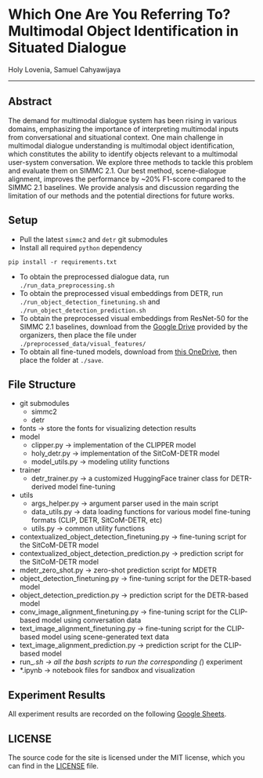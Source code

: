 # Which One Are You Referring To? Multimodal Object Identification in Situated Dialogue

Holy Lovenia, Samuel Cahyawijaya

-----

## Abstract

The demand for multimodal dialogue system has been rising in various domains, emphasizing the importance of interpreting multimodal inputs from conversational and situational context. One main challenge in multimodal dialogue understanding is multimodal object identification, which constitutes the ability to identify objects relevant to a multimodal user-system conversation. We explore three methods to tackle this problem and evaluate them on SIMMC 2.1. Our best method, scene-dialogue alignment, improves the performance by ~20% F1-score compared to the SIMMC 2.1 baselines. We provide analysis and discussion regarding the limitation of our methods and the potential directions for future works. 

## Setup
- Pull the latest `simmc2` and `detr` git submodules
- Install all required `python` dependency
```
pip install -r requirements.txt
```
- To obtain the preprocessed dialogue data, run `./run_data_preprocessing.sh`
- To obtain the preprocessed visual embeddings from DETR, run `./run_object_detection_finetuning.sh` and `./run_object_detection_prediction.sh`
- To obtain the preprocessed visual embeddings from ResNet-50 for the SIMMC 2.1 baselines, download from the [Google Drive](https://drive.google.com/file/d/1jr7r5Yaca80W5n0hizOakTG-F1ns6BGv/view?usp=sharing) provided by the organizers, then place the file under `./preprocessed_data/visual_features/`
- To obtain all fine-tuned models, download from [this OneDrive](https://hkustconnect-my.sharepoint.com/:f:/g/personal/hlovenia_connect_ust_hk/EnRdvg5F5TxIsM8yH3iG83cBHpkLz03n0SYKMrHQFEbAlA?e=nONyxZ), then place the folder at `./save`.

## File Structure
- git submodules
    - simmc2
    - detr
- fonts -> store the fonts for visualizing detection results
- model
    - clipper.py -> implementation of the CLIPPER model
    - holy_detr.py -> implementation of the SitCoM-DETR model
    - model_utils.py -> modeling utility functions
- trainer
    - detr_trainer.py -> a customized HuggingFace trainer class for DETR-derived model fine-tuning
- utils
    - args_helper.py -> argument parser used in the main script
    - data_utils.py -> data loading functions for various model fine-tuning formats (CLIP, DETR, SitCoM-DETR, etc)
    - utils.py -> common utility functions
- contextualized_object_detection_finetuning.py -> fine-tuning script for the SitCoM-DETR model
- contextualized_object_detection_prediction.py -> prediction script for the SitCoM-DETR model
- mdetr_zero_shot.py -> zero-shot prediction script for MDETR
- object_detection_finetuning.py -> fine-tuning script for the DETR-based model
- object_detection_prediction.py -> prediction script for the DETR-based model
- conv_image_alignment_finetuning.py -> fine-tuning script for the CLIP-based model using conversation data
- text_image_alignment_finetuning.py -> fine-tuning script for the CLIP-based model using scene-generated text data
- text_image_alignment_prediction.py -> prediction script for the CLIP-based model
- run_*.sh -> all the bash scripts to run the corresponding (*) experiment
- *.ipynb -> notebook files for sandbox and visualization

## Experiment Results
All experiment results are recorded on the following [Google Sheets](https://docs.google.com/spreadsheets/d/15QKo25eOP3GKPECHErpFg6pEEyB824fYTw24o8NplgM/edit?usp=sharing).

## LICENSE
The source code for the site is licensed under the MIT license, which you can find in the [LICENSE](LICENSE) file.
